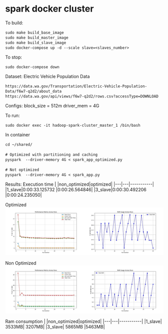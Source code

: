 # spark docker cluster
To build:

```
sudo make build_base_image
sudo make build_master_image
sudo make build_slave_image
sudo docker-compose up -d --scale slave=<slaves_number>
```
To stop:
```
sudo docker-compose down
```

Dataset: 
Electric Vehicle Population Data
```
https://data.wa.gov/Transportation/Electric-Vehicle-Population-Data/f6w7-q2d2/about_data
https://data.wa.gov/api/views/f6w7-q2d2/rows.csv?accessType=DOWNLOAD
```

Configs:
block_size = 512m
driver_mem = 4G

To run: 
```
sudo docker exec -it hadoop-spark-cluster_master_1 /bin/bash
```

In container 
```
cd ~/shared/

# Optimized with partitioning and caching
pyspark  --driver-memory 4G < spark_app_optimized.py

# Not optimized
pyspark  --driver-memory 4G < spark_app.py 
```

Results:
Execution time
| |non_optimized|optimized|
|---|---|-----------|
|1_slave|0:00:33.125732 |0:00:26.564846|
|3_slave|0:00:30.492206 |0:00:24.235050|

Optimized
![image](shared-master/timing_results_optimized.csv_combined_metrics.jpg)

Non Optimized
![image](shared-master/timing_results.csv_combined_metrics.jpg)

Ram consumption
| |non_optimized|optimized|
|---|---|-----------|
|1_slave| 3533MB| 3207MB|
|3_slave| 5865MB |5463MB|



